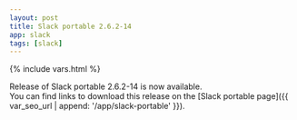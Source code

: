 ```yaml
---
layout: post
title: Slack portable 2.6.2-14
app: slack
tags: [slack]
---
```

{% include vars.html %}

Release of Slack portable 2.6.2-14 is now available.<br />
You can find links to download this release on the [Slack portable page]({{ var_seo_url | append: '/app/slack-portable' }}).